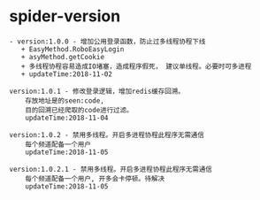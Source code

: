 # spider-version
    - version:1.0.0 - 增加公用登录函数，防止过多线程协程下线 
       + EasyMethod.RoboEasyLogin 
       + asyMethod.getCookie 
       + 多线程协程容易造成IO堵塞，造成程序假死， 建议单线程。必要时可多进程
       + updateTime:2018-11-02
    
    version:1.0.1 - 修改登录逻辑，增加redis缓存回溯。
        存放地址是的seen:code,
        目的回溯已经爬取的code进行过滤。
        updateTime:2018-11-04
    
    version:1.0.2 - 禁用多线程。开启多进程协程此程序无需通信
        每个频道配备一个用户
        updateTime:2018-11-05
        
    version:1.0.2.1 - 禁用多线程。开启多进程协程此程序无需通信
        每个频道配备一个用户, 开多会卡停顿。待解决
        updateTime:2018-11-05
